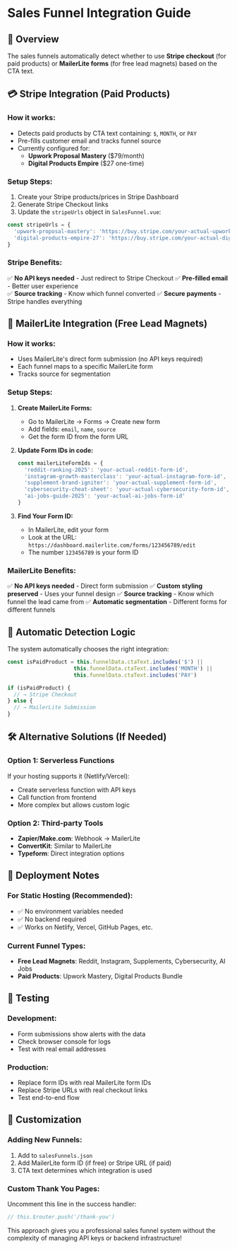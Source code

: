 # Sales Funnel Integration Guide

## 🎯 Overview
The sales funnels automatically detect whether to use **Stripe checkout** (for paid products) or **MailerLite forms** (for free lead magnets) based on the CTA text.

## 💳 Stripe Integration (Paid Products)

### How it works:
- Detects paid products by CTA text containing: `$`, `MONTH`, or `PAY`
- Pre-fills customer email and tracks funnel source
- Currently configured for:
  - **Upwork Proposal Mastery** ($79/month)
  - **Digital Products Empire** ($27 one-time)

### Setup Steps:
1. Create your Stripe products/prices in Stripe Dashboard
2. Generate Stripe Checkout links 
3. Update the `stripeUrls` object in `SalesFunnel.vue`:

```javascript
const stripeUrls = {
  'upwork-proposal-mastery': 'https://buy.stripe.com/your-actual-upwork-link',
  'digital-products-empire-27': 'https://buy.stripe.com/your-actual-digital-link'
}
```

### Stripe Benefits:
✅ **No API keys needed** - Just redirect to Stripe Checkout
✅ **Pre-filled email** - Better user experience  
✅ **Source tracking** - Know which funnel converted
✅ **Secure payments** - Stripe handles everything

## 📧 MailerLite Integration (Free Lead Magnets)

### How it works:
- Uses MailerLite's direct form submission (no API keys required)
- Each funnel maps to a specific MailerLite form
- Tracks source for segmentation

### Setup Steps:

1. **Create MailerLite Forms:**
   - Go to MailerLite → Forms → Create new form
   - Add fields: `email`, `name`, `source`
   - Get the form ID from the form URL

2. **Update Form IDs in code:**
   ```javascript
   const mailerLiteFormIds = {
     'reddit-ranking-2025': 'your-actual-reddit-form-id',
     'instagram-growth-masterclass': 'your-actual-instagram-form-id', 
     'supplement-brand-igniter': 'your-actual-supplement-form-id',
     'cybersecurity-cheat-sheet': 'your-actual-cybersecurity-form-id',
     'ai-jobs-guide-2025': 'your-actual-ai-jobs-form-id'
   }
   ```

3. **Find Your Form ID:**
   - In MailerLite, edit your form
   - Look at the URL: `https://dashboard.mailerlite.com/forms/123456789/edit`
   - The number `123456789` is your form ID

### MailerLite Benefits:
✅ **No API keys needed** - Direct form submission
✅ **Custom styling preserved** - Uses your funnel design
✅ **Source tracking** - Know which funnel the lead came from
✅ **Automatic segmentation** - Different forms for different funnels

## 🔄 Automatic Detection Logic

The system automatically chooses the right integration:

```javascript
const isPaidProduct = this.funnelData.ctaText.includes('$') || 
                     this.funnelData.ctaText.includes('MONTH') ||
                     this.funnelData.ctaText.includes('PAY')

if (isPaidProduct) {
  // → Stripe Checkout
} else {
  // → MailerLite Submission
}
```

## 🛠 Alternative Solutions (If Needed)

### Option 1: Serverless Functions
If your hosting supports it (Netlify/Vercel):
- Create serverless function with API keys
- Call function from frontend
- More complex but allows custom logic

### Option 2: Third-party Tools
- **Zapier/Make.com**: Webhook → MailerLite
- **ConvertKit**: Similar to MailerLite
- **Typeform**: Direct integration options

## 🚀 Deployment Notes

### For Static Hosting (Recommended):
- ✅ No environment variables needed
- ✅ No backend required
- ✅ Works on Netlify, Vercel, GitHub Pages, etc.

### Current Funnel Types:
- **Free Lead Magnets**: Reddit, Instagram, Supplements, Cybersecurity, AI Jobs
- **Paid Products**: Upwork Mastery, Digital Products Bundle

## 📝 Testing

### Development:
- Form submissions show alerts with the data
- Check browser console for logs
- Test with real email addresses

### Production:
- Replace form IDs with real MailerLite form IDs
- Replace Stripe URLs with real checkout links
- Test end-to-end flow

## 🎨 Customization

### Adding New Funnels:
1. Add to `salesFunnels.json`
2. Add MailerLite form ID (if free) or Stripe URL (if paid)
3. CTA text determines which integration is used

### Custom Thank You Pages:
Uncomment this line in the success handler:
```javascript
// this.$router.push('/thank-you')
```

This approach gives you a professional sales funnel system without the complexity of managing API keys or backend infrastructure! 